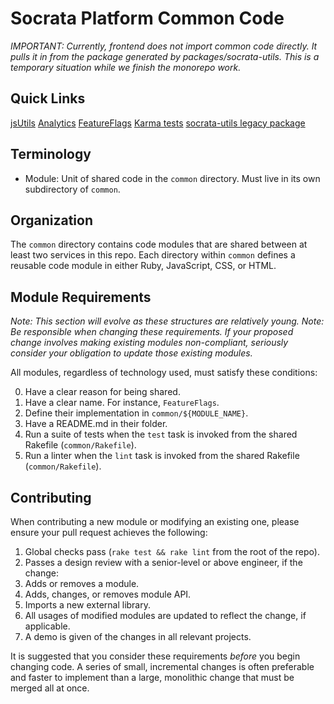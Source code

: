 # Socrata Platform Common Code

*IMPORTANT: Currently, frontend does not import common code directly. It pulls it in from the package
generated by packages/socrata-utils. This is a temporary situation while we finish the monorepo work.*

## Quick Links

[jsUtils](https://github.com/socrata/frontend/blob/master/common/jsUtils/README.md)
[Analytics](https://github.com/socrata/frontend/blob/master/common/Analytics/README.md)
[FeatureFlags](https://github.com/socrata/frontend/blob/master/common/FeatureFlags/README.md)
[Karma tests](https://github.com/socrata/frontend/blob/master/common/karma_config/README.md)
[socrata-utils legacy package](https://github.com/socrata/frontend/blob/master/packages/socrata-utils/README.md)

## Terminology

* Module: Unit of shared code in the `common` directory. Must live in its own subdirectory of `common`.

## Organization

The `common` directory contains code modules that are shared between at least two services in this repo.
Each directory within `common` defines a reusable code module in either Ruby, JavaScript, CSS, or HTML.

## Module Requirements

*Note: This section will evolve as these structures are relatively young.*
*Note: Be responsible when changing these requirements. If your proposed change involves
making existing modules non-compliant, seriously consider your obligation to update
those existing modules.*

All modules, regardless of technology used, must satisfy these conditions:

0. Have a clear reason for being shared.
1. Have a clear name. For instance, `FeatureFlags`.
2. Define their implementation in `common/${MODULE_NAME}`.
3. Have a README.md in their folder.
4. Run a suite of tests when the `test` task is invoked from the shared Rakefile (`common/Rakefile`).
5. Run a linter when the `lint` task is invoked from the shared Rakefile (`common/Rakefile`).

## Contributing

When contributing a new module or modifying an existing one, please ensure your pull request
achieves the following:

1. Global checks pass (`rake test && rake lint` from the root of the repo).
2. Passes a design review with a senior-level or above engineer, if the change:
  1. Adds or removes a module.
  2. Adds, changes, or removes module API.
  3. Imports a new external library.
3. All usages of modified modules are updated to reflect the change, if applicable.
4. A demo is given of the changes in all relevant projects.

It is suggested that you consider these requirements _before_ you begin changing code. A series of small,
incremental changes is often preferable and faster to implement than a large, monolithic change that must
be merged all at once.
